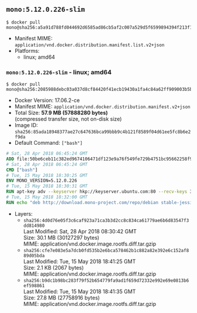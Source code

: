 ## `mono:5.12.0.226-slim`

```console
$ docker pull mono@sha256:a5a91d788fd044692d6585ad86cb5af2c007a529d5f6599894394f213f1366c2
```

-	Manifest MIME: `application/vnd.docker.distribution.manifest.list.v2+json`
-	Platforms:
	-	linux; amd64

### `mono:5.12.0.226-slim` - linux; amd64

```console
$ docker pull mono@sha256:2085988debc03a037d8cf84420f41ecb19430a1fa4c84a62ff909003b5bae5aa
```

-	Docker Version: 17.06.2-ce
-	Manifest MIME: `application/vnd.docker.distribution.manifest.v2+json`
-	Total Size: **57.9 MB (57888280 bytes)**  
	(compressed transfer size, not on-disk size)
-	Image ID: `sha256:85ada18948377ae27c647636bca99bbb9c4b121f8589f04d61ee5fc8b6e2f9da`
-	Default Command: `["bash"]`

```dockerfile
# Sat, 28 Apr 2018 06:45:24 GMT
ADD file:50be6ceb11c382ed9674106471df123e9a76f549fe729b4751bc95662258f9e0 in / 
# Sat, 28 Apr 2018 06:45:24 GMT
CMD ["bash"]
# Tue, 15 May 2018 18:30:25 GMT
ENV MONO_VERSION=5.12.0.226
# Tue, 15 May 2018 18:30:31 GMT
RUN apt-key adv --keyserver hkp://keyserver.ubuntu.com:80 --recv-keys 3FA7E0328081BFF6A14DA29AA6A19B38D3D831EF
# Tue, 15 May 2018 18:32:00 GMT
RUN echo "deb http://download.mono-project.com/repo/debian stable-jessie/snapshots/$MONO_VERSION main" > /etc/apt/sources.list.d/mono-official-stable.list   && apt-get update   && apt-get install -y mono-runtime   && rm -rf /var/lib/apt/lists/* /tmp/*
```

-	Layers:
	-	`sha256:4d0d76e05f3c6caf923a71ca3b3d2cc8c834ca61779ae6b6d83547f3dd814980`  
		Last Modified: Sat, 28 Apr 2018 08:30:42 GMT  
		Size: 30.1 MB (30127297 bytes)  
		MIME: application/vnd.docker.image.rootfs.diff.tar.gzip
	-	`sha256:cfe7e083e5a7dcb0fd535b2e6bca578462b1c882a82e392e6c152af889d05bda`  
		Last Modified: Tue, 15 May 2018 18:41:25 GMT  
		Size: 2.1 KB (2067 bytes)  
		MIME: application/vnd.docker.image.rootfs.diff.tar.gzip
	-	`sha256:b9dc1b98bc283f79f52b654779fa9ad1f659d72332e992e69e0813b6ef598861`  
		Last Modified: Tue, 15 May 2018 18:41:35 GMT  
		Size: 27.8 MB (27758916 bytes)  
		MIME: application/vnd.docker.image.rootfs.diff.tar.gzip
